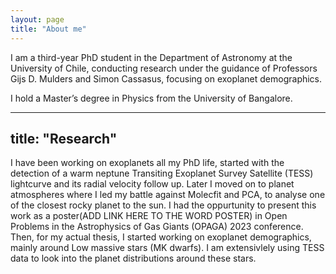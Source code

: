 ```yaml
---
layout: page
title: "About me"
---
```

I am a third-year PhD student in the Department of Astronomy at the University of Chile, conducting research under the guidance of Professors Gijs D. Mulders and Simon Cassasus, focusing on exoplanet demographics.

I hold a Master’s degree in Physics from the University of Bangalore.

---
title: "Research"
---
I have been working on exoplanets all my PhD life, started with the detection of a warm neptune Transiting Exoplanet Survey Satellite (TESS) lightcurve and its radial velocity follow up. Later I moved on to planet atmospheres where I led my battle against Molecfit and PCA, to analyse one of the closest rocky planet to the sun. I had the oppurtunity to present this work as a poster(ADD LINK HERE TO THE WORD POSTER) in Open Problems in the Astrophysics of Gas Giants (OPAGA) 2023 conference. 
Then, for my actual thesis, I started working on exoplanet demographics, mainly around Low massive stars (MK dwarfs). I am extensivlely using TESS data to look into the planet distributions around these stars. 
